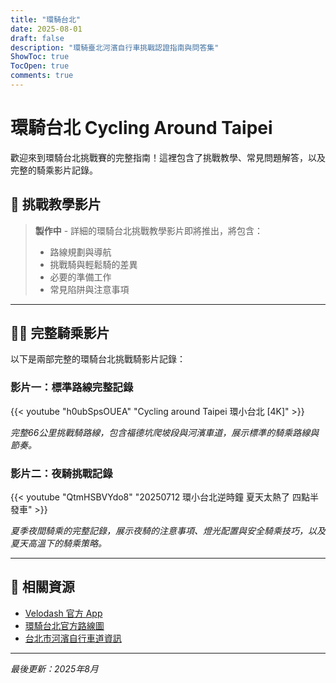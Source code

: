 ```yaml
---
title: "環騎台北"
date: 2025-08-01
draft: false
description: "環騎臺北河濱自行車挑戰認證指南與問答集"
ShowToc: true
TocOpen: true
comments: true
---
```


# 環騎台北 Cycling Around Taipei

歡迎來到環騎台北挑戰賽的完整指南！這裡包含了挑戰教學、常見問題解答，以及完整的騎乘影片記錄。

## 🎥 挑戰教學影片

> **製作中** - 詳細的環騎台北挑戰教學影片即將推出，將包含：
> - 路線規劃與導航
> - 挑戰騎與輕鬆騎的差異
> - 必要的準備工作
> - 常見陷阱與注意事項


---

## 🚴‍♂️ 完整騎乘影片

以下是兩部完整的環騎台北挑戰騎影片記錄：

### 影片一：標準路線完整記錄
{{< youtube "h0ubSpsOUEA" "Cycling around Taipei 環小台北 [4K]" >}}

*完整66公里挑戰騎路線，包含福德坑爬坡段與河濱車道，展示標準的騎乘路線與節奏。*

### 影片二：夜騎挑戰記錄  
{{< youtube "QtmHSBVYdo8" "20250712 環小台北逆時鐘 夏天太熱了 四點半發車" >}}

*夏季夜間騎乘的完整記錄，展示夜騎的注意事項、燈光配置與安全騎乘技巧，以及夏天高溫下的騎乘策略。*

---

## 🔗 相關資源

- [Velodash 官方 App](https://velodash.com)
- [環騎台北官方路線圖](https://velodash.com/route)
- [台北市河濱自行車道資訊](https://sports.gov.taipei/)

---

*最後更新：2025年8月*
